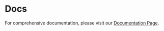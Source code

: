 # Docs

For comprehensive documentation, please visit our [Documentation Page](https://lmorbits.com/docs).